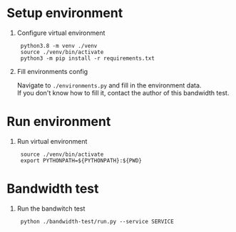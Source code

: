 # Setup environment

1. Configure virtual environment

        python3.8 -m venv ./venv
        source ./venv/bin/activate
        python3 -m pip install -r requirements.txt


1. Fill environments config

    Navigate to `./environments.py` and fill in the environment data.  
    If you don't know how to fill it, contact the author of this bandwidth test.


# Run environment

1. Run virtual environment

        source ./venv/bin/activate
        export PYTHONPATH=${PYTHONPATH}:${PWD}


# Bandwidth test

1. Run the bandwitch test

        python ./bandwidth-test/run.py --service SERVICE
